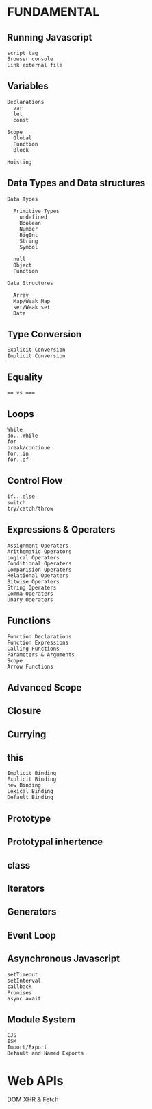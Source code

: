 # FUNDAMENTAL

## Running Javascript

    script tag
    Browser console
    Link external file

## Variables

    Declarations
      var
      let
      const

    Scope
      Global
      Function
      Block

    Hoisting

## Data Types and Data structures

    Data Types

      Primitive Types
        undefined
        Boolean
        Number
        BigInt
        String
        Symbol

      null
      Object
      Function

    Data Structures

      Array
      Map/Weak Map
      set/Weak set
      Date

## Type Conversion

    Explicit Conversion
    Implicit Conversion

## Equality

    == vs ===

## Loops

    While
    do...While
    for
    break/continue
    for..in
    for..of

## Control Flow

    if...else
    switch
    try/catch/throw

## Expressions & Operaters

    Assignment Operaters
    Arithematic Operators
    Logical Operaters
    Conditional Operaters
    Comparision Operaters
    Relational Operaters
    Bitwise Operaters
    String Operaters
    Comma Operaters
    Unary Operaters

## Functions

    Function Declarations
    Function Expressions
    Calling Functions
    Parameters & Arguments
    Scope
    Arrow Functions

## Advanced Scope

## Closure

## Currying

## this

    Implicit Binding
    Explicit Binding
    new Binding
    Lexical Binding
    Default Binding

## Prototype

## Prototypal inhertence

## class

## Iterators

## Generators

## Event Loop

## Asynchronous Javascript

    setTimeout
    setInterval
    callback
    Promises
    async await

## Module System

    CJS
    ESM
    Import/Export
    Default and Named Exports

# Web APIs

DOM
XHR & Fetch
